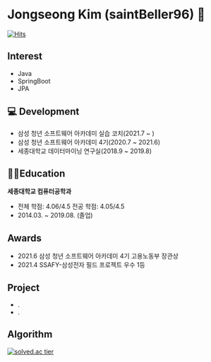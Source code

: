 # Jongseong Kim (saintBeller96) 👋
[![Hits](https://hits.seeyoufarm.com/api/count/incr/badge.svg?url=https%3A%2F%2Fgithub.com%2Fsaintbeller96&count_bg=%2379C83D&title_bg=%23555555&icon=&icon_color=%23E7E7E7&title=hits&edge_flat=false)](https://hits.seeyoufarm.com)

## Interest
- Java
- SpringBoot
- JPA

## 💻 Development
- 삼성 청년 소프트웨어 아카데미 실습 코치(2021.7 ~ )
- 삼성 청년 소프트웨어 아카데미 4기(2020.7 ~ 2021.6)
- 세종대학교 데이터마이닝 연구실(2018.9 ~ 2019.8)

## 👩‍🏫Education
**세종대학교 컴퓨터공학과**
- 전체 학점: 4.06/4.5    전공 학점: 4.05/4.5 
- 2014.03. ~ 2019.08. (졸업)

## Awards
- 2021.6 삼성 청년 소프트웨어 아카데미 4기 고용노동부 장관상
- 2021.4 SSAFY-삼성전자 필드 프로젝트 우수 1등

## Project
- .
- .

## Algorithm
[![solved.ac tier](http://mazassumnida.wtf/api/generate_badge?boj=rlawhdtjd9)](https://solved.ac/rlawhdtjd9)

<!--
**saintbeller96/saintbeller96** is a ✨ _special_ ✨ repository because its `README.md` (this file) appears on your GitHub profile.

Here are some ideas to get you started:

- 🔭 I’m currently working on ...
- 🌱 I’m currently learning ...
- 👯 I’m looking to collaborate on ...
- 🤔 I’m looking for help with ...
- 💬 Ask me about ...
- 📫 How to reach me: ...
- 😄 Pronouns: ...
- ⚡ Fun fact: ...
-->
